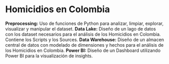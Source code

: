 # Homicidios en Colombia
**Preprocessing:** Uso de funciones de Python para analizar, limpiar, explorar, visualizar y manipular el dataset.
**Data Lake:** Diseño de un lago de datos con los dataset necesarios para el análisis de los Homicidios en Colombia. Contiene los Scripts y los Sources.
**Data Warehouse:** Diseño de un almacen central de datos con modelado de dimensiones y hechos para el análisis de los Homicidios en Colombia.
**Power BI:** Diseño de un Dashboard utilizando Power BI para la visualización de insights.
